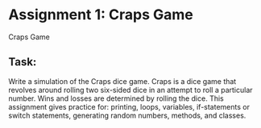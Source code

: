 # Assignment 1: Craps Game
Craps Game

## Task:
Write a simulation of the Craps dice game. Craps is a dice game that revolves around rolling two
six-sided dice in an attempt to roll a particular number. Wins and losses are determined by
rolling the dice. This assignment gives practice for: printing, loops, variables, if-statements or
switch statements, generating random numbers, methods, and classes. 
